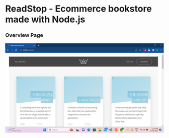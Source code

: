 # ReadStop - Ecommerce bookstore made with Node.js
### Overview Page
![alt text](https://github.com/Sumit68/ReadStop/blob/main/Screenshot(9).png?raw=true)


